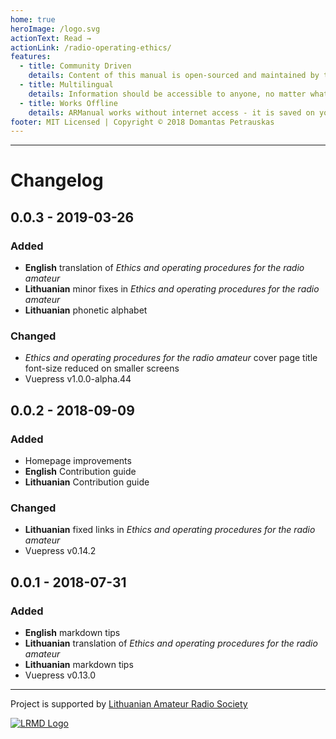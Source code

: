 ```yaml
---
home: true
heroImage: /logo.svg
actionText: Read →
actionLink: /radio-operating-ethics/
features:
  - title: Community Driven
    details: Content of this manual is open-sourced and maintained by the community. Anyone can contribute towards development of this project. The title sounds like Our Manual for a reason!
  - title: Multilingual
    details: Information should be accessible to anyone, no matter what language they speak. If your language is not available on ARManual, consider helping your community and translate it.
  - title: Works Offline
    details: ARManual works without internet access - it is saved on your device and updated once new content is published. You can even install this webpage as an app if you're on a mobile browser!
footer: MIT Licensed | Copyright © 2018 Domantas Petrauskas
---
```


---

# Changelog

## 0.0.3 - 2019-03-26

### Added

- **English** translation of _Ethics and operating procedures for the radio amateur_
- **Lithuanian** minor fixes in _Ethics and operating procedures for the radio amateur_
- **Lithuanian** phonetic alphabet

### Changed

- _Ethics and operating procedures for the radio amateur_ cover page title font-size reduced on smaller screens
- Vuepress v1.0.0-alpha.44

## 0.0.2 - 2018-09-09

### Added

- Homepage improvements
- **English** Contribution guide
- **Lithuanian** Contribution guide

### Changed

- **Lithuanian** fixed links in _Ethics and operating procedures for the radio amateur_
- Vuepress v0.14.2

## 0.0.1 - 2018-07-31

### Added

- **English** markdown tips
- **Lithuanian** translation of _Ethics and operating procedures for the radio amateur_
- **Lithuanian** markdown tips
- Vuepress v0.13.0

---

Project is supported by [Lithuanian Amateur Radio Society](http://lrmd.lt/)

[![LRMD Logo](/lrmd.svg)](http://lrmd.lt)

<ClientOnly>
  <BackgroundConfetti id="confetti" />
</ClientOnly>
